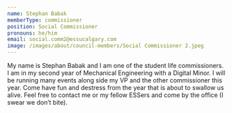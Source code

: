 ```yaml
---
name: Stephan Babak
memberType: commissioner
position: Social Commissioner
pronouns: he/him
email: social.comm2@essucalgary.com
image: /images/about/council-members/Social Commissioner 2.jpeg
---
```


My name is Stephan Babak and I am one of the student life commissioners. I am in my second year of Mechanical Engineering with a Digital Minor. I will be running many events along side my VP and the other commissioner this year. Come have fun and destress from the year that is about to swallow us alive. Feel free to contact me or my fellow ESSers and come by the office (I swear we don’t bite).
